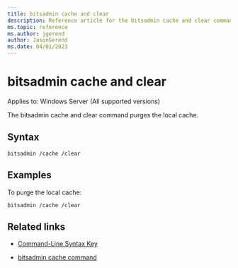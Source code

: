 ```yaml
---
title: bitsadmin cache and clear
description: Reference article for the bitsadmin cache and clear command that purges the local cache.
ms.topic: reference
ms.author: jgerend
author: JasonGerend
ms.date: 04/01/2023
---
```


# bitsadmin cache and clear

Applies to: Windows Server (All supported versions)

The bitsadmin cache and clear command purges the local cache.

## Syntax

```
bitsadmin /cache /clear
```

## Examples

To purge the local cache:

```
bitsadmin /cache /clear
```

## Related links

- [Command-Line Syntax Key](command-line-syntax-key.md)

- [bitsadmin cache command](bitsadmin-cache.md)